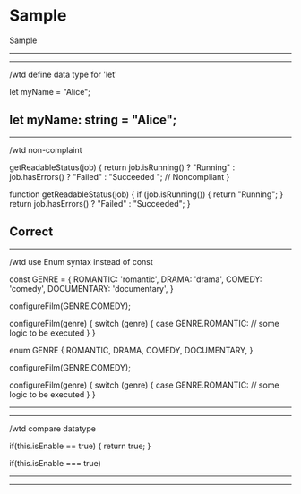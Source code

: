 # Sample
Sample



-------------------------------------------------------------------------------------------------------------
-------------------------------------------------------------------------

/wtd define data type for 'let'

 let myName = "Alice";

 let myName: string = "Alice";
-------------------------------------------------------------------------------------------------------------
-------------------------------------------------------------------------

/wtd non-complaint

 getReadableStatus(job) {
        return job.isRunning() ? "Running" : job.hasErrors() ? "Failed" : "Succeeded ";  // Noncompliant
 }

function getReadableStatus(job) {
  if (job.isRunning()) {
    return "Running";
  }
  return job.hasErrors() ? "Failed" : "Succeeded";
}

Correct 
-------------------------------------------------------------------------------------------------------------
-------------------------------------------------------------------------
/wtd use Enum syntax instead of const

const GENRE = {
  ROMANTIC: 'romantic',
  DRAMA: 'drama',
  COMEDY: 'comedy',
  DOCUMENTARY: 'documentary',
}

configureFilm(GENRE.COMEDY);


  configureFilm(genre) {
    switch (genre) {
      case GENRE.ROMANTIC:
        // some logic to be executed 
    }
  }


enum GENRE {
  ROMANTIC,
  DRAMA,
  COMEDY,
  DOCUMENTARY,
}

configureFilm(GENRE.COMEDY);


  configureFilm(genre) {
    switch (genre) {
      case GENRE.ROMANTIC:
        // some logic to be executed 
    }
  }

---------------------------------------------------------------------------------------------------------------------
--------------------------------------------------------------------------------------------------------------------


/wtd compare datatype 

   if(this.isEnable == true) {
            return true;
        }

if(this.isEnable === true)

--------------------------------------------------------------------------------------------------------------------------------
----------------------------------------------------------------------------------------------------------------------








